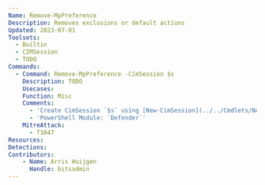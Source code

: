 ```yaml
---
Name: Remove-MpPreference
Description: Removes exclusions or default actions
Updated: 2023-07-01
Toolsets:
  - Builtin
  - CIMSession
  - TODO
Commands:
  - Command: Remove-MpPreference -CimSession $s
    Description: TODO
    Usecases:
    Function: Misc
    Comments:
      - 'Create CimSession `$s` using [New-CimSession](../../Cmdlets/New-CimSession/)'
      - 'PowerShell Module: `Defender`'
    MitreAttack:
      - T1047
Resources:
Detections:
Contributors:
    - Name: Arris Huijgen
      Handle: bitsadmin
---
```


